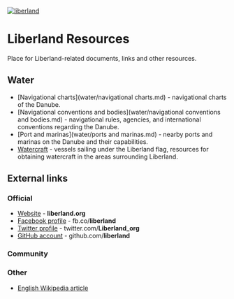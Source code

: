 [![liberland](http://liberland.org/addons/image/Liberland_znak_small.png)](https://github.com/liberland/liberland)

# Liberland Resources

Place for Liberland-related documents, links and other resources.

## Water

* [Navigational charts](water/navigational charts.md) - navigational charts of the Danube.
* [Navigational conventions and bodies](water/navigational conventions and bodies.md) - navigational rules, agencies, and international conventions regarding the Danube.
* [Port and marinas](water/ports and marinas.md) - nearby ports and marinas on the Danube and their capabilities.
* [Watercraft](water/watercraft.md) - vessels sailing under the Liberland flag, resources for obtaining watercraft in the areas surrounding Liberland.


## External links

### Official
* [Website](http://liberland.org/) - **liberland.org**
* [Facebook profile](https://www.facebook.com/liberland) - fb.co/**liberland**
* [Twitter profile](https://twitter.com/liberland_org) - twitter.com/**Liberland_org**
* [GitHub account](https://github.com/liberland) - github.com/**liberland**

### Community

### Other
* [English Wikipedia article](http://en.wikipedia.org/wiki/Liberland)
